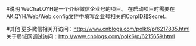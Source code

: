 #说明
WeChat.QYH是一个介绍微信企业号的项目。
在启动项目时需要在 AK.QYH.Web/Web.config文件中填写企业号相关的CorpID和Secret。

#其他
更多微信相关开访问：http://www.cnblogs.com/polk6/p/6217835.html
关于局域网调试访问：http://www.cnblogs.com/polk6/p/6215659.html

